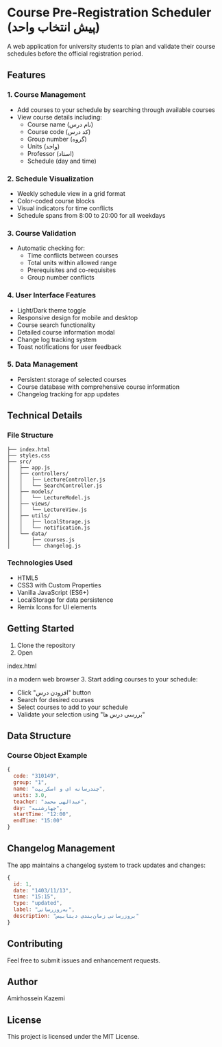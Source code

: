# Course Pre-Registration Scheduler (پیش انتخاب واحد)

A web application for university students to plan and validate their course schedules before the official registration period.

## Features

### 1. Course Management

- Add courses to your schedule by searching through available courses
- View course details including:
  - Course name (نام درس)
  - Course code (کد درس)
  - Group number (گروه)
  - Units (واحد)
  - Professor (استاد)
  - Schedule (day and time)

### 2. Schedule Visualization

- Weekly schedule view in a grid format
- Color-coded course blocks
- Visual indicators for time conflicts
- Schedule spans from 8:00 to 20:00 for all weekdays

### 3. Course Validation

- Automatic checking for:
  - Time conflicts between courses
  - Total units within allowed range
  - Prerequisites and co-requisites
  - Group number conflicts

### 4. User Interface Features

- Light/Dark theme toggle
- Responsive design for mobile and desktop
- Course search functionality
- Detailed course information modal
- Change log tracking system
- Toast notifications for user feedback

### 5. Data Management

- Persistent storage of selected courses
- Course database with comprehensive course information
- Changelog tracking for app updates

## Technical Details

### File Structure

```
├── index.html
├── styles.css
├── src/
│   ├── app.js
│   ├── controllers/
│   │   ├── LectureController.js
│   │   └── SearchController.js
│   ├── models/
│   │   └── LectureModel.js
│   ├── views/
│   │   └── LectureView.js
│   ├── utils/
│   │   ├── localStorage.js
│   │   └── notification.js
│   └── data/
│       ├── courses.js
│       └── changelog.js
```

### Technologies Used

- HTML5
- CSS3 with Custom Properties
- Vanilla JavaScript (ES6+)
- LocalStorage for data persistence
- Remix Icons for UI elements

## Getting Started

1. Clone the repository
2. Open

index.html

in a modern web browser 3. Start adding courses to your schedule:

- Click "افزودن درس" button
- Search for desired courses
- Select courses to add to your schedule
- Validate your selection using "بررسی درس ها"

## Data Structure

### Course Object Example

```javascript
{
  code: "310149",
  group: "1",
  name: "چندرسانه ای و اسکریپت",
  units: 3.0,
  teacher: "عبدالهی محمد",
  day: "چهارشنبه",
  startTime: "12:00",
  endTime: "15:00"
}
```

## Changelog Management

The app maintains a changelog system to track updates and changes:

```javascript
{
  id: 1,
  date: "1403/11/13",
  time: "15:15",
  type: "updated",
  label: "به‌روزرسانی",
  description: "بروزرسانی زمان‌بندی دیتابیس"
}
```

## Contributing

Feel free to submit issues and enhancement requests.

## Author

Amirhossein Kazemi

## License

This project is licensed under the MIT License.
